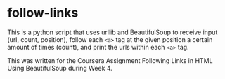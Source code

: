 # follow-links
This is a python script that uses urllib and BeautifulSoup to receive input (url, count, position), follow each `<a>` tag at the given position a certain amount of times (count), and print the urls within each `<a>` tag.

This was written for the Coursera Assignment Following Links in HTML Using BeautifulSoup during Week 4.
